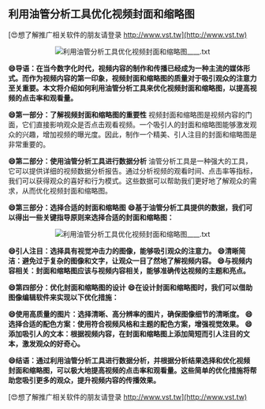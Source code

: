 ## **利用油管分析工具优化视频封面和缩略图**

[😍想了解推广相关软件的朋友请登录 http://www.vst.tw](http://www.vst.tw)

 <center><img src="https://vst.tw/MP4/tuiguang/png/2.png" alt="利用油管分析工具优化视频封面和缩略图____.txt"></center>

**😄导语：在当今数字化时代，视频内容的制作和传播已经成为一种主流的媒体形式。而作为视频内容的第一印象，视频封面和缩略图的质量对于吸引观众的注意力至关重要。本文将介绍如何利用油管分析工具来优化视频封面和缩略图，以提高视频的点击率和观看量。**

**😄第一部分：了解视频封面和缩略图的重要性**
视频封面和缩略图是视频内容的门面，它们直接影响观众是否点击观看视频。一个吸引人的封面和缩略图能够激发观众的兴趣，增加视频的曝光度。因此，制作一个精美、引人注目的封面和缩略图是非常重要的。

**😄第二部分：使用油管分析工具进行数据分析**
油管分析工具是一种强大的工具，它可以提供详细的视频数据分析报告。通过分析视频的观看时间、点击率等指标，我们可以获得观众的喜好和行为模式。这些数据可以帮助我们更好地了解观众的需求，从而优化视频封面和缩略图。

**😄第三部分：选择合适的封面和缩略图**
**😄基于油管分析工具提供的数据，我们可以得出一些关键指导原则来选择合适的封面和缩略图：**

 <center><img src="https://vst.tw/MP4/tuiguang/png/5.png" alt="利用油管分析工具优化视频封面和缩略图____.txt"></center>

**😄引人注目：选择具有视觉冲击力的图像，能够吸引观众的注意力。**
**😄清晰简洁：避免过于复杂的图像和文字，让观众一目了然地了解视频内容。**
**😄与视频内容相关：封面和缩略图应该与视频内容相关，能够准确传达视频的主题和亮点。**

**😄第四部分：优化封面和缩略图的设计**
**😄在设计封面和缩略图时，我们可以借助图像编辑软件来实现以下优化措施：**

**😄使用高质量的图片：选择清晰、高分辨率的图片，确保图像细节的清晰度。**
**😄选择合适的配色方案：使用符合视频风格和主题的配色方案，增强视觉效果。**
**😄添加吸引人的文本：根据视频内容，在封面和缩略图上添加简短而引人注目的文本，激发观众的好奇心。**

**😄结语：通过利用油管分析工具进行数据分析，并根据分析结果选择和优化视频封面和缩略图，可以极大地提高视频的点击率和观看量。这些简单的优化措施将帮助您吸引更多的观众，提升视频内容的传播效果。**

[😍想了解推广相关软件的朋友请登录 http://www.vst.tw](http://www.vst.tw)



